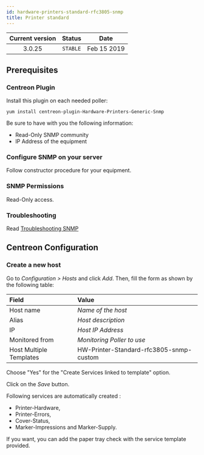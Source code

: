 ```yaml
---
id: hardware-printers-standard-rfc3805-snmp
title: Printer standard
---
```


| Current version | Status | Date |
| :-: | :-: | :-: |
| 3.0.25 | `STABLE` | Feb 15 2019 |

## Prerequisites

### Centreon Plugin

Install this plugin on each needed poller:

``` shell
yum install centreon-plugin-Hardware-Printers-Generic-Snmp
```

Be sure to have with you the following information:

  - Read-Only SNMP community
  - IP Address of the equipment

### Configure SNMP on your server

Follow constructor procedure for your equipment.

### SNMP Permissions

Read-Only access.

### Troubleshooting

Read [Troubleshooting
SNMP](http://documentation.centreon.com/docs/centreon-plugins/en/latest/user/guide.html#snmp)

## Centreon Configuration

### Create a new host

Go to *Configuration \> Hosts* and click *Add*. Then, fill the form as shown by
the following table:

| Field                   | Value                                   |
| :---------------------- | :-------------------------------------- |
| Host name               | *Name of the host*                      |
| Alias                   | *Host description*                      |
| IP                      | *Host IP Address*                       |
| Monitored from          | *Monitoring Poller to use*              |
| Host Multiple Templates | HW-Printer-Standard-rfc3805-snmp-custom |

Choose "Yes" for the "Create Services linked to template" option.

Click on the *Save* button.

Following services are automatically created :

  - Printer-Hardware,
  - Printer-Errors,
  - Cover-Status,
  - Marker-Impressions and Marker-Supply.

If you want, you can add the paper tray check with the service template
provided.

